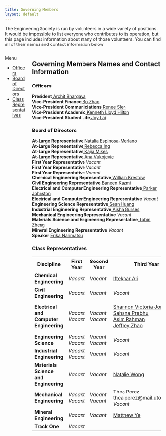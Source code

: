 ```yaml
---
title: Governing Members
layout: default
---
```


The Engineering Society is run by volunteers in a wide variety of positions. It would be impossible to list everyone who contributes to its operation, but this page includes information about many of those volunteers. You can find all of their names and contact information below

<div class="columns is-multiline">
    <div class="column is-2 is-hidden-touch">
        <aside class="menu">
            <p class="menu-label"> Menu </p>
            <ul class="menu-list">
                <li> <a href="#officers"> Officers</a> </li>
                <li> <a href="#bod"> Board of Directors</a> </li>
                <li> <a href="#reps"> Class Representatives</a> </li>
            </ul>
        </aside>
    </div>
    <div class="column">
        <div class="content">
            <h2> Governing Members Names and Contact Information</h2>
            <h3 id="officers"> Officers</h3>
            <div class="box">
                <article class="media">
                    <div class="media-content">
                        <div class="content">
                            <p> <strong class="has-text-success"> President</strong><a href="mailto:president@skule.ca"> Archit Bhargava</a> <br> <strong class="has-text-success"> Vice-President Finance</strong><a href="mailto:vpfinance@skule.ca"> Bo Zhao</a> <br> <strong class="has-text-success"> Vice-President Communiciations</strong><a href="mailto:vpcomm@skule.ca"> Renee Slen</a> <br> <strong class="has-text-success"> Vice-President Academic</strong><a href="mailto:vpacademic@skule.ca"> Kenneth Lloyd Hilton</a> <br> <strong class="has-text-success"> Vice-President Student Life</strong><a href="mailto:vpstudentlife@skule.ca"> Joy Lai</a> <br> </p>
                        </div>
                    </div>
                </article>
            </div>
            <h3 id="bod"> Board of Directors</h3>
            <div class="box">
                <article class="media">
                    <div class="media-content">
                        <div class="content">
                            <p> <strong class="has-text-success"> At-Large Representative</strong><a href="mailto:nat.espinosamerlano@mail.utoronto.ca"> Natalia Espinosa-Merlano</a> <br> <strong class="has-text-success"> At-Large Representative</strong><a href="mailto:rebecca.ing@mail.utoronto.ca"> Rebecca Ing</a> <br> <strong class="has-text-success"> At-Large Representative</strong><a href="mailto:k.mikes@mail.utoronto"> Kaija Mikes</a> <br> <strong class="has-text-success"> At-Large Representative</strong><a href="mailto:ana.vukojevic@mail.utoronto.ca"> Ana Vukojevic</a> <br> <strong class="has-text-primary"> First Year Representative</strong> <i> Vacant </i> <br> <strong class="has-text-primary"> First Year Representative</strong> <i> Vacant </i> <br> <strong class="has-text-primary"> First Year Representative</strong> <i> Vacant </i> <br> <strong class="has-text-warning"> Chemical Engineering Representative</strong><a href="mailto:liam.krestow@mail.utoronto.ca"> William Krestow</a> <br> <strong class="has-text-warning"> Civil Engineering Representative</strong><a href="mailto:Baneen.kazmi@mail.utoronto.ca"> Baneen Kazmi</a> <br> <strong class="has-text-warning"> Electrical and Computer Engineering Representative</strong><a href="mailto:parker.johnston@mail.utoronto.ca"> Parker Johnston</a> <br> <strong class="has-text-warning"> Electrical and Computer Engineering Representative</strong> <i> Vacant</i> <br> <strong class="has-text-warning"> Engineering Science Representative</strong><a href="mailto:sean.huang@mail.utoronto.ca"> Sean Huang</a> <br> <strong class="has-text-warning"> Industrial Engineering Representative</strong><a href="mailto:aisha.gurses@mail.utoronto.ca"> Aisha Gurses</a> <br> <strong class="has-text-warning"> Mechanical Engineering Representative</strong> <i> Vacant</i> <br> <strong class="has-text-warning"> Materials Science and Engineering Representative</strong><a href="mailto:tobin.zheng@mail.utoronto.ca"> Tobin Zheng</a> <br> <strong class="has-text-warning"> Mineral Engineering Representative</strong> <i> Vacant</i> <br> <strong class="has-text-danger"> Speaker</strong> <a href="mailto:speaker@skule.ca"> Erika Narimatsu </a> <br> </p>
                        </div>
                    </div>
                </article>
            </div>
            <h3 id="reps"> Class Representatives</h3>
            <div class="box">
                <article class="media">
                    <div class="media-content">
                        <div class="content">
                            <table border="0" width="100%" cellspacing="0" cellpadding="0">
                                <colgroup span="6" width="15%"> </colgroup>
                                <tbody>
                                    <tr>
                                        <th align="center"> Discipline</th>
                                        <th align="center"> First Year</th>
                                        <th align="center"> Second Year</th>
                                        <th align="center"> Third Year</th>
                                        <th align="center"> PEY</th>
                                        <th align="center"> Fourth Year</th>
                                    </tr>
                                    <tr>
                                        <td> <strong> Chemical Engineering</strong> </td>
                                        <td> <i> Vacant</i> </td>
                                        <td> <i> Vacant</i> </td>
                                        <td><a href="mailto:iftekhar.ali@mail.utoronto.ca"> Iftekhar Ali</a> </td>
                                        <td> N/A</td>
                                        <td> <i> Vacant</i> </td>
                                    </tr>
                                    <tr>
                                        <td> <strong> Civil Engineering</strong> </td>
                                        <td> <i> Vacant</i> </td>
                                        <td> <i> Vacant</i> </td>
                                        <td> <i> Vacant</i> </td>
                                        <td> <i> Vacant</i> </td>
                                        <td> <i> Vacant</i> </td>
                                    </tr>
                                    <tr>
                                        <td> <strong> Electrical and Computer Engineering</strong> </td>
                                        <td> <i> Vacant</i> <br> <i> Vacant</i> </td>
                                        <td> <i> Vacant</i> <br> <i> Vacant</i> </td>
                                        <td><a href="mailto:shan.jones@mail.utoronto.ca"> Shannon Victoria Jones</a> <br><a href="mailto:sahana.prabhu@mail.utoronto.ca"> Sahana Prabhu</a> <br><a href="mailto:asim.rahman@mail.utoronto.ca"> Asim Rahman</a> <br><a href="mailto:jeffrey.zhao@mail.utoronto.ca"> Jeffrey Zhao</a> </td>
                                        <td><a href="mailto:sam.chowdhury@mail.utoronto.ca"> Sam Chowdhury</a> <br><a href="mailto:Medina.qaderi@mail.utoronto.ca"> Medina Qaderi</a> </td>
                                        <td><a href="mailto:albert.huang@mail.utoronto.ca"> Albert Huang</a> <br> <i> Vacant</i> <br> <i> Vacant</i> <br> <i> Vacant</i> </td>
                                    </tr>
                                    <tr>
                                        <td> <strong> Engineering Science</strong> </td>
                                        <td> <i> Vacant</i> <br> <i> Vacant</i> </td>
                                        <td> <i> Vacant</i> <br> <i> Vacant</i> </td>
                                        <td> <i> Vacant</i> </td>
                                        <td> N/A</td>
                                        <td> <i> Vacant</i> </td>
                                    </tr>
                                    <tr>
                                        <td> <strong> Industrial Engineering</strong> </td>
                                        <td> <i> Vacant</i> <br> <i> Vacant</i> </td>
                                        <td> <i> Vacant</i> </td>
                                        <td> <i> Vacant</i> </td>
                                        <td> <i> Vacant</i> </td>
                                        <td> <i> Vacant</i> </td>
                                    </tr>
                                    <tr>
                                        <td> <strong> Materials Science and Engineering</strong> </td>
                                        <td> <i> Vacant</i> </td>
                                        <td> <i> Vacant</i> </td>
                                        <td><a href="mailto:nataliewns.wong@mail.utoronto.ca"> Natalie Wong</a> </td>
                                        <td> N/A</td>
                                        <td> <i> Vacant</i> </td>
                                    </tr>
                                    <tr>
                                        <td> <strong> Mechanical Engineering</strong> </td>
                                        <td> <i> Vacant</i> <br> <i> Vacant</i> </td>
                                        <td> <i> Vacant</i> <br> <i> Vacant</i> </td>
                                        <td> Thea Perez <a href="mailto:thea.perez@mail.utoronto.ca "> thea.perez@mail.utoronto.ca </a> <br> <i> Vacant</i> </td>
                                        <td> <i> Vacant</i> </td>
                                        <td> <i> Vacant</i> </td>
                                    </tr>
                                    <tr>
                                        <td> <strong> Mineral Engineering</strong> </td>
                                        <td> <i> Vacant</i> </td>
                                        <td> <i> Vacant</i> </td>
                                        <td><a href="mailto:matthew.ye@mail.utoronto.ca"> Matthew Ye</a> </td>
                                        <td> N/A</td>
                                        <td><a href="mailto:evan.beri@utoronto.ca"> Evan Beri</a> </td>
                                    </tr>
                                    <tr>
                                        <td> <strong> Track One</strong> </td>
                                        <td> <i> Vacant</i> </td>
                                    </tr>
                                </tbody>
                            </table>
                        </div>
                    </div>
                </article>
            </div>
        </div>
    </div>
</div>